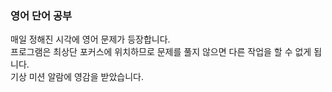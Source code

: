 ### 영어 단어 공부

매일 정해진 시각에 영어 문제가 등장합니다.  
프로그램은 최상단 포커스에 위치하므로 문제를 풀지 않으면 다른 작업을 할 수 없게 됩니다.  
기상 미션 알람에 영감을 받았습니다.
